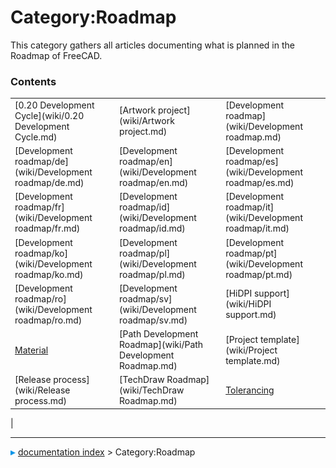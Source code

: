 # Category:Roadmap
This category gathers all articles documenting what is planned in the Roadmap of FreeCAD.

### Contents

|     |     |     |
| --- | --- | --- |
| [0.20 Development Cycle](wiki/0.20 Development Cycle.md) | [Artwork project](wiki/Artwork project.md) | [Development roadmap](wiki/Development roadmap.md) |
| [Development roadmap/de](wiki/Development roadmap/de.md) | [Development roadmap/en](wiki/Development roadmap/en.md) | [Development roadmap/es](wiki/Development roadmap/es.md) |
| [Development roadmap/fr](wiki/Development roadmap/fr.md) | [Development roadmap/id](wiki/Development roadmap/id.md) | [Development roadmap/it](wiki/Development roadmap/it.md) |
| [Development roadmap/ko](wiki/Development roadmap/ko.md) | [Development roadmap/pl](wiki/Development roadmap/pl.md) | [Development roadmap/pt](wiki/Development roadmap/pt.md) |
| [Development roadmap/ro](wiki/Development roadmap/ro.md) | [Development roadmap/sv](wiki/Development roadmap/sv.md) | [HiDPI support](wiki/HiDPI support.md) |
| [Material](wiki/Material.md) | [Path Development Roadmap](wiki/Path Development Roadmap.md) | [Project template](wiki/Project template.md) |
| [Release process](wiki/Release process.md) | [TechDraw Roadmap](wiki/TechDraw Roadmap.md) | [Tolerancing](wiki/Tolerancing.md) |
|



---
![](images/Right_arrow.png) [documentation index](../README.md) > Category:Roadmap
